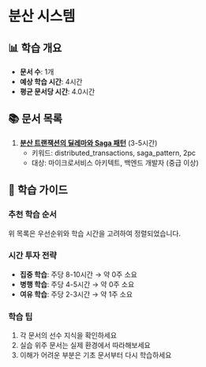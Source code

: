 # 분산 시스템

## 📊 학습 개요

- **문서 수**: 1개
- **예상 학습 시간**: 4시간
- **평균 문서당 시간**: 4.0시간

## 📚 문서 목록

1. **[분산 트랜잭션의 딜레마와 Saga 패턴](../../../../chapter-10-async-programming/08-19-distributed-transactions.md)** (3-5시간)
   - 키워드: distributed_transactions, saga_pattern, 2pc
   - 대상: 마이크로서비스 아키텍트, 백엔드 개발자 (중급 이상)


## 🎯 학습 가이드

### 추천 학습 순서
위 목록은 우선순위와 학습 시간을 고려하여 정렬되었습니다.

### 시간 투자 전략
- **집중 학습**: 주당 8-10시간 → 약 0주 소요
- **병행 학습**: 주당 4-5시간 → 약 0주 소요
- **여유 학습**: 주당 2-3시간 → 약 1주 소요

### 학습 팁
1. 각 문서의 선수 지식을 확인하세요
2. 실습 위주 문서는 실제 환경에서 따라해보세요
3. 이해가 어려운 부분은 기초 문서부터 다시 학습하세요
